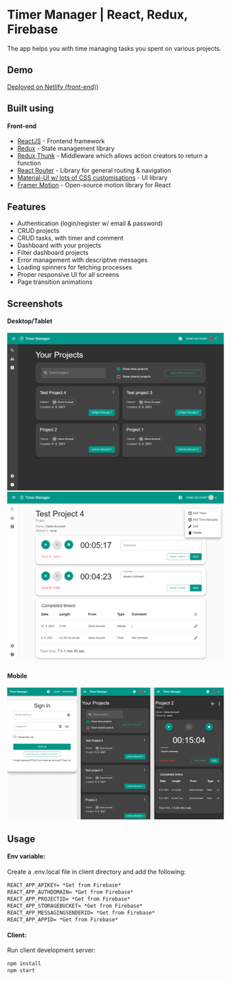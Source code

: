 # Timer Manager | React, Redux, Firebase

The app helps you with time managing tasks you spent on various projects.

## Demo

[Deployed on Netlify (front-end))](https://kubahrom-timer-manager.netlify.app/)

## Built using

#### Front-end

- [ReactJS](https://reactjs.org/) - Frontend framework
- [Redux](https://www.apollographql.com/) - State management library
- [Redux Thunk](https://github.com/reduxjs/redux-thunk) - Middleware which allows action creators to return a function
- [React Router](https://reactrouter.com/) - Library for general routing & navigation
- [Material-UI w/ lots of CSS customisations](https://material-ui.com/) - UI library
- [Framer Motion](https://www.framer.com/motion/) - Open-source motion library for React

## Features

- Authentication (login/register w/ email & password)
- CRUD projects
- CRUD tasks, with timer and comment
- Dashboard with your projects
- Filter dashboard projects
- Error management with descriptive messages
- Loading spinners for fetching processes
- Proper responsive UI for all screens
- Page transition animations

## Screenshots

#### Desktop/Tablet

![Desktop-1](https://github.com/kubahrom/timer-manager/blob/main/screenshots/desktop-1.png)
![Desktop-2](https://github.com/kubahrom/timer-manager/blob/main/screenshots/desktop-2.png)

#### Mobile

![Mobile-1](https://github.com/kubahrom/timer-manager/blob/main/screenshots/mobile.png)

## Usage

#### Env variable:

Create a .env.local file in client directory and add the following:

```
REACT_APP_APIKEY= *Get from Firebase*
REACT_APP_AUTHDOMAIN= *Get from Firebase*
REACT_APP_PROJECTID= *Get from Firebase*
REACT_APP_STORAGEBUCKET= *Get from Firebase*
REACT_APP_MESSAGINGSENDERID= *Get from Firebase*
REACT_APP_APPID= *Get from Firebase*
```

#### Client:

Run client development server:

```
npm install
npm start
```

